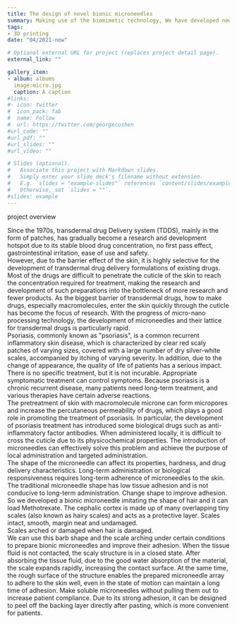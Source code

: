```yaml
---
title: The design of novel bionic microneedles
summary: Making use of the biomimetic technology, We have developed new microneedle imitated the hair cuticle.
tags:
- 3D printing
date: "04/2021-now"

# Optional external URL for project (replaces project detail page).
external_link: ""

gallery_item:
- album: albums
  image:micro.jpg
  caption: A caption
#links:
#- icon: twitter
#  icon_pack: fab
#  name: Follow
#  url: https://twitter.com/georgecushen
#url_code: ""
#url_pdf: ""
#url_slides: ""
#url_video: ""

# Slides (optional).
#   Associate this project with Markdown slides.
#   Simply enter your slide deck's filename without extension.
#   E.g. `slides = "example-slides"` references `content/slides/example-slides.md`.
#   Otherwise, set `slides = ""`.
#slides: example
---
```


project overview
 
   Since the 1970s, transdermal drug Delivery system (TDDS), mainly in the form of patches, has gradually become a research and development hotspot due to its stable blood drug concentration, no first pass effect, gastrointestinal irritation, ease of use and safety.  
However, due to the barrier effect of the skin, it is highly selective for the development of transdermal drug delivery formulations of existing drugs. Most of the drugs are difficult to penetrate the cuticle of the skin to reach the concentration required for treatment, making the research and development of such preparations into the bottleneck of more research and fewer products.  As the biggest barrier of transdermal drugs, how to make drugs, especially macromolecules, enter the skin quickly through the cuticle has become the focus of research. With the progress of micro-nano processing technology, the development of microneedles and their lattice for transdermal drugs is particularly rapid.  
   Psoriasis, commonly known as "psoriasis", is a common recurrent inflammatory skin disease, which is characterized by clear red scaly patches of varying sizes, covered with a large number of dry silver-white scales, accompanied by itching of varying severity. In addition, due to the change of appearance, the quality of life of patients has a serious impact.  There is no specific treatment, but it is not incurable.  Appropriate symptomatic treatment can control symptoms.  Because psoriasis is a chronic recurrent disease, many patients need long-term treatment, and various therapies have certain adverse reactions.  
The pretreatment of skin with macromolecule microne can form micropores and increase the percutaneous permeability of drugs, which plays a good role in promoting the treatment of psoriasis.  In particular, the development of psoriasis treatment has introduced some biological drugs such as anti-inflammatory factor antibodies.  When administered locally, it is difficult to cross the cuticle due to its physicochemical properties.  The introduction of microneedles can effectively solve this problem and achieve the purpose of local administration and targeted administration.  
   The shape of the microneedle can affect its properties, hardness, and drug delivery characteristics. Long-term administration or biological responsiveness requires long-term adherence of microneedles to the skin. The traditional microneedle shape has low tissue adhesion and is not conducive to long-term administration. Change shape to improve adhesion.   So we developed a bionic microneedle imitating the shape of hair and it can load Methotrexate.
   The cephalic cortex is made up of many overlapping tiny scales (also known as hairy scales) and acts as a protective layer.  Scales intact, smooth, margin neat and undamaged.  
Scales arched or damaged when hair is damaged.  
   We can use this barb shape and the scale arching under certain conditions to prepare bionic microneedles and improve their adhesion.  When the tissue fluid is not contacted, the scaly structure is in a closed state. After absorbing the tissue fluid, due to the good water absorption of the material, the scale expands rapidly, increasing the contact surface. At the same time, the rough surface of the structure enables the prepared microneedle array to adhere to the skin well, even in the state of motion can maintain a long time of adhesion. Make soluble microneedles without pulling them out to increase patient compliance. Due to its strong adhesion, it can be designed to peel off the backing layer directly after pasting, which is more convenient for patients.  
